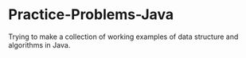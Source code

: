 # Practice-Problems-Java
Trying to make a collection of working examples of data structure and algorithms in Java.
